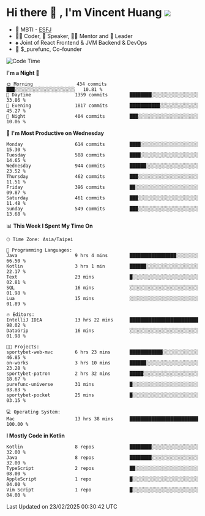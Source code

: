 # Hi there 👋 , I'm Vincent Huang ![](https://komarev.com/ghpvc/?username=Jian-Min-Huang)
- 👀 MBTI - [ESFJ](https://www.16personalities.com/esfj-personality)
- 👨‍💻 Coder, 🎤 Speaker, 👨‍🏫 Mentor and 🚀 Leader
- ♠️ Joint of React Frontend & JVM Backend & DevOps
- 💼 $_purefunc, Co-founder

<!--START_SECTION:waka-->
![Code Time](http://img.shields.io/badge/Code%20Time-4%2C920%20hrs%2036%20mins-blue)

**I'm a Night 🦉** 

```text
🌞 Morning                434 commits         ███░░░░░░░░░░░░░░░░░░░░░░   10.81 % 
🌆 Daytime                1359 commits        ████████░░░░░░░░░░░░░░░░░   33.86 % 
🌃 Evening                1817 commits        ███████████░░░░░░░░░░░░░░   45.27 % 
🌙 Night                  404 commits         ███░░░░░░░░░░░░░░░░░░░░░░   10.06 % 
```
📅 **I'm Most Productive on Wednesday** 

```text
Monday                   614 commits         ████░░░░░░░░░░░░░░░░░░░░░   15.30 % 
Tuesday                  588 commits         ████░░░░░░░░░░░░░░░░░░░░░   14.65 % 
Wednesday                944 commits         ██████░░░░░░░░░░░░░░░░░░░   23.52 % 
Thursday                 462 commits         ███░░░░░░░░░░░░░░░░░░░░░░   11.51 % 
Friday                   396 commits         ██░░░░░░░░░░░░░░░░░░░░░░░   09.87 % 
Saturday                 461 commits         ███░░░░░░░░░░░░░░░░░░░░░░   11.48 % 
Sunday                   549 commits         ███░░░░░░░░░░░░░░░░░░░░░░   13.68 % 
```


📊 **This Week I Spent My Time On** 

```text
🕑︎ Time Zone: Asia/Taipei

💬 Programming Languages: 
Java                     9 hrs 4 mins        █████████████████░░░░░░░░   66.50 % 
Kotlin                   3 hrs 1 min         ██████░░░░░░░░░░░░░░░░░░░   22.17 % 
Text                     23 mins             █░░░░░░░░░░░░░░░░░░░░░░░░   02.81 % 
SQL                      16 mins             ░░░░░░░░░░░░░░░░░░░░░░░░░   01.98 % 
Lua                      15 mins             ░░░░░░░░░░░░░░░░░░░░░░░░░   01.89 % 

🔥 Editors: 
IntelliJ IDEA            13 hrs 22 mins      █████████████████████████   98.02 % 
DataGrip                 16 mins             ░░░░░░░░░░░░░░░░░░░░░░░░░   01.98 % 

🐱‍💻 Projects: 
sportybet-web-mvc        6 hrs 23 mins       ████████████░░░░░░░░░░░░░   46.85 % 
on-works                 3 hrs 10 mins       ██████░░░░░░░░░░░░░░░░░░░   23.28 % 
sportybet-patron         2 hrs 32 mins       █████░░░░░░░░░░░░░░░░░░░░   18.67 % 
purefunc-universe        31 mins             █░░░░░░░░░░░░░░░░░░░░░░░░   03.83 % 
sportybet-pocket         25 mins             █░░░░░░░░░░░░░░░░░░░░░░░░   03.15 % 

💻 Operating System: 
Mac                      13 hrs 38 mins      █████████████████████████   100.00 % 
```

**I Mostly Code in Kotlin** 

```text
Kotlin                   8 repos             ████████░░░░░░░░░░░░░░░░░   32.00 % 
Java                     8 repos             ████████░░░░░░░░░░░░░░░░░   32.00 % 
TypeScript               2 repos             ██░░░░░░░░░░░░░░░░░░░░░░░   08.00 % 
AppleScript              1 repo              █░░░░░░░░░░░░░░░░░░░░░░░░   04.00 % 
Vim Script               1 repo              █░░░░░░░░░░░░░░░░░░░░░░░░   04.00 % 
```




 Last Updated on 23/02/2025 00:30:42 UTC
<!--END_SECTION:waka-->
